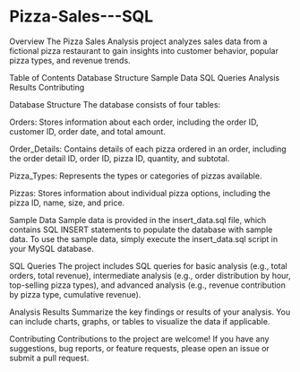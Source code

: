 # Pizza-Sales---SQL

Overview
The Pizza Sales Analysis project analyzes sales data from a fictional pizza restaurant to gain insights into customer behavior, popular pizza types, and revenue trends.

Table of Contents
Database Structure
Sample Data
SQL Queries
Analysis Results
Contributing

Database Structure
The database consists of four tables:

Orders: Stores information about each order, including the order ID, customer ID, order date, and total amount.

Order_Details: Contains details of each pizza ordered in an order, including the order detail ID, order ID, pizza ID, quantity, and subtotal.

Pizza_Types: Represents the types or categories of pizzas available.

Pizzas: Stores information about individual pizza options, including the pizza ID, name, size, and price.

Sample Data
Sample data is provided in the insert_data.sql file, which contains SQL INSERT statements to populate the database with sample data. To use the sample data, simply execute the insert_data.sql script in your MySQL database.

SQL Queries
The project includes SQL queries for basic analysis (e.g., total orders, total revenue), intermediate analysis (e.g., order distribution by hour, top-selling pizza types), and advanced analysis (e.g., revenue contribution by pizza type, cumulative revenue).

Analysis Results
Summarize the key findings or results of your analysis. You can include charts, graphs, or tables to visualize the data if applicable.

Contributing
Contributions to the project are welcome! If you have any suggestions, bug reports, or feature requests, please open an issue or submit a pull request.

